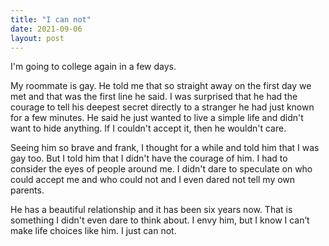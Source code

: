 ```yaml
---
title: "I can not"
date: 2021-09-06
layout: post
---
```


I'm going to college again in a few days.

My roommate is gay. He told me that so straight away on the first day we met and that was the first line he said. I was surprised that he had the courage to tell his deepest secret directly to a stranger he had just known for a few minutes. He said he just wanted to live a simple life and didn't want to hide anything. If I couldn't accept it, then he wouldn't care.

Seeing him so brave and frank, I thought for a while and told him that I was gay too. But I told him that I didn't have the courage of him. I had to consider the eyes of people around me. I didn't dare to speculate on who could accept me and who could not and I even dared not tell my own parents.

He has a beautiful relationship and it has been six years now. That is something I didn't even dare to think about. I envy him, but I know I can’t make life choices like him. I just can not.